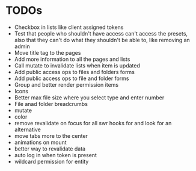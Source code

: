 # TODOs

- Checkbox in lists like client assigned tokens
- Test that people who shouldn't have access can't access the presets, also that they can't do what they shouldn't be able to, like removing an admin
- Move title tag to the pages
- Add more information to all the pages and lists
- Call mutate to invalidate lists when item is updated
- Add public access ops to files and folders forms
- Add public access ops to file and folder forms
- Group and better render permission items
- Icons
- Better max file size where you select type and enter number
- File anad folder breadcrumbs
- mutate
- color
- remove revalidate on focus for all swr hooks for and look for an alternative
- move tabs more to the center
- animations on mount
- better way to revalidate data
- auto log in when token is present
- wildcard permission for entity
